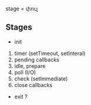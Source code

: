 stage = փուլ

## Stages
- init

1. timer (setTimeout, setInteral)
2. pending callbacks
3. idle, prepare
4. poll (I/O)
5. check (setImmediate)
6. close callbacks

- exit ?
